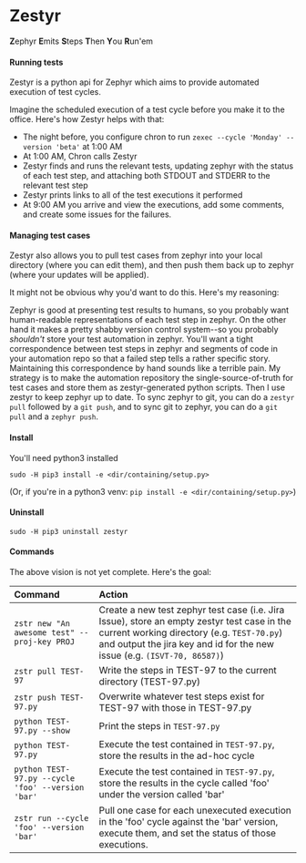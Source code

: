 # Zestyr
**Z**ephyr **E**mits **S**teps **T**hen **Y**ou **R**un'em

#### Running tests

Zestyr is a python api for Zephyr which aims to provide automated execution of test cycles.  

Imagine the scheduled execution of a test cycle before you make it to the office.  Here's how Zestyr helps with that:

 - The night before, you configure chron to run `zexec --cycle 'Monday' --version 'beta'` at 1:00 AM
 - At 1:00 AM, Chron calls Zestyr
 - Zestyr finds and runs the relevant tests, updating zephyr with the status of each test step, and attaching both STDOUT and STDERR to the relevant test step
 - Zestyr prints links to all of the test executions it performed
 - At 9:00 AM you arrive and view the executions, add some comments, and create some issues for the failures.

#### Managing test cases

Zestyr also allows you to pull test cases from zephyr into your local directory (where you can edit them), and then push them back up to zephyr (where your updates will be applied).  

It might not be obvious why you'd want to do this.  Here's my reasoning:

Zephyr is good at presenting test results to humans, so you probably want human-readable representations of each test step in zephyr.  On the other hand it makes a pretty shabby version control system--so you probably *shouldn't* store your test automation in zephyr.  You'll want a tight correspondence between test steps in zephyr and segments of code in your automation repo so that a failed step tells a rather specific story.  Maintaining this correspondence by hand sounds like a terrible pain.  My strategy is to make the automation repository the single-source-of-truth for test cases and store them as zestyr-generated python scripts.  Then I use zestyr to keep zephyr up to date.  To sync zephyr to git, you can do a `zestyr pull` followed by a `git push`, and to sync git to zephyr, you can do a `git pull` and a `zephyr push`.

#### Install

You'll need python3 installed

    sudo -H pip3 install -e <dir/containing/setup.py>

(Or, if you're in a python3 venv: `pip install -e <dir/containing/setup.py>`)

#### Uninstall

    sudo -H pip3 uninstall zestyr

#### Commands

The above vision is not yet complete.  Here's the goal:

| Command | Action |
|:--|:--|
| `zstr new "An awesome test" --proj-key PROJ` | Create a new test zephyr test case (i.e. Jira Issue), store an empty zestyr test case in the current working directory (e.g. `TEST-70.py`) and output the jira key and id for the new issue (e.g. `(ISVT-70, 86587)`) |
| `zstr pull TEST-97` | Write the steps in TEST-97 to the current directory (TEST-97.py) |
| `zstr push TEST-97.py` | Overwrite whatever test steps exist for TEST-97 with those in TEST-97.py |
| `python TEST-97.py --show` | Print the steps in `TEST-97.py` |
| `python TEST-97.py` | Execute the test contained in `TEST-97.py`, store the results in the ad-hoc cycle |
| `python TEST-97.py --cycle 'foo' --version 'bar'` | Execute the test contained in `TEST-97.py`, store the results in the cycle called 'foo' under the version called 'bar' |
| `zstr run --cycle 'foo' --version 'bar'` | Pull one case for each unexecuted execution in the 'foo' cycle against the 'bar' version, execute them, and set the status of those executions. |

